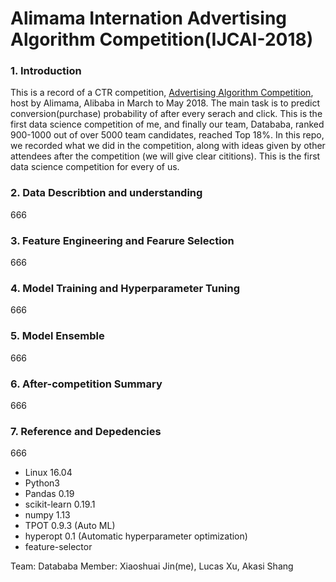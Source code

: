 # Alimama Internation Advertising Algorithm Competition(IJCAI-2018)
### 1. Introduction
This is a record of a CTR competition, [Advertising Algorithm Competition](https://tianchi.aliyun.com/competition/introduction.htm?raceId=231647), host by Alimama, Alibaba in March to May 2018. The main task is to predict conversion(purchase) probability of after every serach and click. This is the first data science competition of me, and finally our team, Datababa, ranked 900-1000 out of over 5000 team candidates, reached Top 18%. In this repo, we recorded what we did in the competition, along with ideas given by other attendees after the competition (we will give clear cititions). This is the first data science competition for every of us.

### 2. Data Describtion and understanding
666

### 3. Feature Engineering and Fearure Selection
666

### 4. Model Training and Hyperparameter Tuning
666

### 5. Model Ensemble 
666

### 6. After-competition Summary 
666

### 7. Reference and Depedencies
666
- Linux 16.04
- Python3
- Pandas 0.19
- scikit-learn 0.19.1
- numpy 1.13
- TPOT 0.9.3 (Auto ML)
- hyperopt 0.1 (Automatic hyperparameter optimization)
- feature-selector

Team: Datababa
Member: Xiaoshuai Jin(me), Lucas Xu,  Akasi Shang


